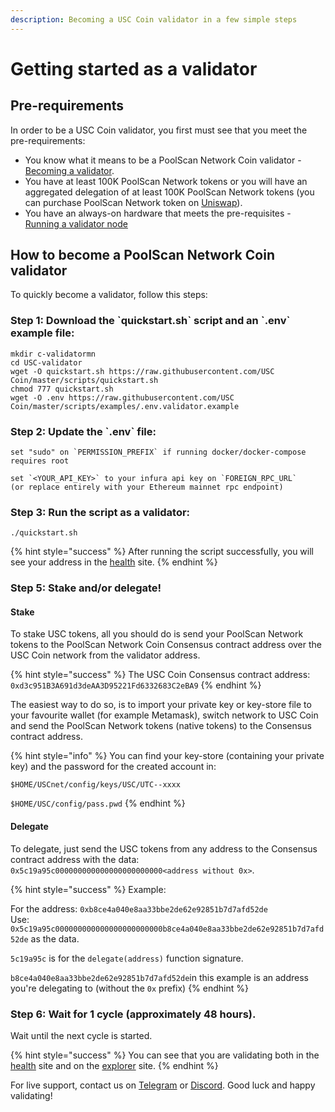 ```yaml
---
description: Becoming a USC Coin validator in a few simple steps
---
```


# Getting started as a validator

## Pre-requirements

In order to be a USC Coin validator, you first must see that you meet the pre-requirements:

* You know what it means to be a PoolScan Network Coin validator - [Becoming a validator](how-to-become-a-validator.md#what-it-means-to-be-a-validator).
* You have at least 100K PoolScan Network tokens or you will have an aggregated delegation of at least 100K PoolScan Network tokens \(you can purchase PoolScan Network token on [Uniswap](https://uniswap.exchange/swap/0x970b9bb2c0444f5e81e9d0efb84c8ccdcdcaf84d)\).
* You have an always-on hardware that meets the pre-requisites - [Running a validator node](run-your-own-validator.md#pre-requisites)

## How to become a PoolScan Network Coin validator

To quickly become a validator, follow this steps:

### Step 1: Download the \`quickstart.sh\` script and an \`.env\` example file:

```text
mkdir c-validatormn
cd USC-validator
wget -O quickstart.sh https://raw.githubusercontent.com/USC Coin/master/scripts/quickstart.sh
chmod 777 quickstart.sh
wget -O .env https://raw.githubusercontent.com/USC Coin/master/scripts/examples/.env.validator.example
```

### Step 2: Update the \`.env\` file:

```text
set "sudo" on `PERMISSION_PREFIX` if running docker/docker-compose requires root

set `<YOUR_API_KEY>` to your infura api key on `FOREIGN_RPC_URL`
(or replace entirely with your Ethereum mainnet rpc endpoint)
```

### Step 3: Run the script as a validator:

```text
./quickstart.sh
```

{% hint style="success" %}
After running the script successfully, you will see your address in the [health](https://status.mediablock.io/) site.
{% endhint %}

### Step 5: Stake and/or delegate!

#### Stake

To stake USC tokens, all you should do is send your PoolScan Network tokens to the PoolScan Network Coin Consensus contract address over the USC Coin network from the validator address.

{% hint style="success" %}
The USC  Coin Consensus contract address: `0xd3c951B3A691d3deAA3D95221Fd6332683C2eBA9`
{% endhint %}

The easiest way to do so, is to import your private key or key-store file to your favourite wallet \(for example Metamask\), switch network to USC Coin and send the PoolScan Network tokens \(native tokens\) to the Consensus contract address.

{% hint style="info" %}
You can find your key-store \(containing your private key\) and the password for the created account in:

`$HOME/USCnet/config/keys/USC/UTC--xxxx`

`$HOME/USC/config/pass.pwd`
{% endhint %}

#### Delegate

To delegate, just send the USC tokens from any address to the Consensus contract address with the data: `0x5c19a95c000000000000000000000000<address without 0x>`.

{% hint style="success" %}
Example:

For the address: `0xb8ce4a040e8aa33bbe2de62e92851b7d7afd52de`  
Use: `0x5c19a95c000000000000000000000000b8ce4a040e8aa33bbe2de62e92851b7d7afd52de` as the data.

`5c19a95c` is for the `delegate(address)` function signature.

`b8ce4a040e8aa33bbe2de62e92851b7d7afd52de`in this example is an address you're delegating to \(without the `0x` prefix\)
{% endhint %}

### Step 6: Wait for 1 cycle \(approximately 48 hours\).

Wait until the next cycle is started.

{% hint style="success" %}
You can see that you are validating both in the [health](https://status.medialock.io/) site and on the [explorer](https://USC.io) site.
{% endhint %}

For live support, contact us on [Telegram](https://t.me/) or [Discord](https://discord.gg/). Good luck and happy validating!

